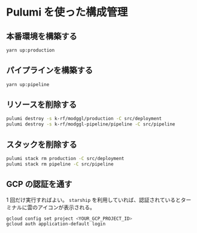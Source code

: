 # Pulumi を使った構成管理

## 本番環境を構築する

```bash
yarn up:production
```

## パイプラインを構築する

```bash
yarn up:pipeline
```

## リソースを削除する

```bash
pulumi destroy -s k-rf/modggl/production -C src/deployment
pulumi destroy -s k-rf/modggl-pipeline/pipeline -C src/pipeline
```

## スタックを削除する

```bash
pulumi stack rm production -C src/deployment
pulumi stack rm pipeline -C src/pipeline
```

## GCP の認証を通す

1 回だけ実行すればよい。
`starship` を利用していれば、認証されているとターミナルに雲のアイコンが表示される。

```bash
gcloud config set project <YOUR_GCP_PROJECT_ID>
gcloud auth application-default login
```
